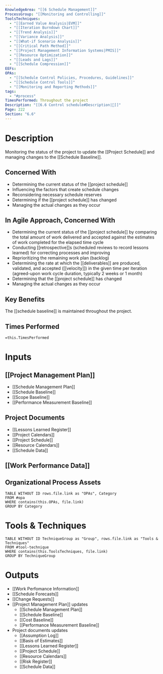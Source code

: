 ```yaml
---
KnowledgeArea: "[[6 Schedule Management]]"
ProcessGroup: "[[Monitoring and Controlling]]"
ToolsTechniques:
  - "[[Earned Value Analysis|EVM]]"
  - "[[Iteration Burndown Chart]]"
  - "[[Trend Analysis]]"
  - "[[Variance Analysis]]"
  - "[[What-if Scenario Analysis]]"
  - "[[Critical Path Method]]"
  - "[[Project Management Information Systems|PMIS]]"
  - "[[Resource Optimization]]"
  - "[[Leads and Lags]]"
  - "[[Schedule Compression]]"
EEFs: 
OPAs:
  - "[[Schedule Control Policies, Procedures, Guidelines]]"
  - "[[Schedule Control Tools]]"
  - "[[Monitoring and Reporting Methods]]"
tags:
  - "#process"
TimesPerformed: Throughout the project
Description: "[[6.6 Control schedule#Description|📝]]"
Page: 222
Section: "6.6"
---
```

# Description
Monitoring the status of the project to update the [[Project Schedule]] and managing changes to the [[Schedule Baseline]].
## Concerned With
- Determining the current status of the [[project schedule]]
- Influencing the factors that create schedule changes
- Reconsidering necessary schedule reserves
- Determining if the [[project schedule]] has changed
- Managing the actual changes as they occur
## In Agile Approach, Concerned With
- Determining the current status of the [[project schedule]] by comparing the total amount of work delivered and accepted against the estimates of work completed for the elapsed time cycle
- Conducting [[retrospective]]s (scheduled reviews to record lessons learned) for correcting processes and improving
- Reprioritizing the remaining work plan (backlog)
- Determining the rate at which the [[deliverables]] are produced, validated, and accepted ([[velocity]]) in the given time per iteration (agreed-upon work cycle duration, typically 2 weeks or 1 month)
- Determining that the [[project schedule]] has changed
- Managing the actual changes as they occur
## Key Benefits
The [[schedule baseline]] is maintained throughout the project.
## Times Performed
`=this.TimesPerformed`
# Inputs
## [[Project Management Plan]]
- [[Schedule Management Plan]]
- [[Schedule Baseline]]
- [[Scope Baseline]]
- [[Performance Measurement Baseline]]
## Project Documents
- [[Lessons Learned Register]]
- [[Project Calendars]]
- [[Project Schedule]]
- [[Resource Calendars]]
- [[Schedule Data]]
## [[Work Performance Data]]
## Organizational Process Assets
```dataview
TABLE WITHOUT ID rows.file.link as "OPAs", Category
FROM #opa
WHERE contains(this.OPAs, file.link)
GROUP BY Category
```
# Tools & Techniques
```dataview
TABLE WITHOUT ID TechniqueGroup as "Group", rows.file.link as "Tools & Techniques"
FROM #tool-technique
WHERE contains(this.ToolsTechniques, file.link)
GROUP BY TechniqueGroup
```
# Outputs
- [[Work Perfomance Information]]
- [[Schedule Forecasts]]
- [[Change Requests]]
- [[Project Management Plan]] updates
	- [[Schedule Management Plan]]
	- [[Schedule Baseline]]
	- [[Cost Baseline]]
	- [[Performance Measurement Baseline]]
- Project documents updates
	- [[Assumption Log]]
	- [[Basis of Estimates]]
	- [[Lessons Learned Register]]
	- [[Project Schedule]]
	- [[Resource Calendars]]
	- [[Risk Register]]
	- [[Schedule Data]]
